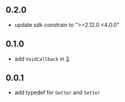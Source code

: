 ## 0.2.0

* update sdk constrain to ">=2.12.0 <4.0.0"

## 0.1.0

* add `VoidCallback` in [3](https://github.com/LoveCommunity/typedef_foundation.dart/pull/3)  

## 0.0.1

* add typedef for `Getter` and `Setter`